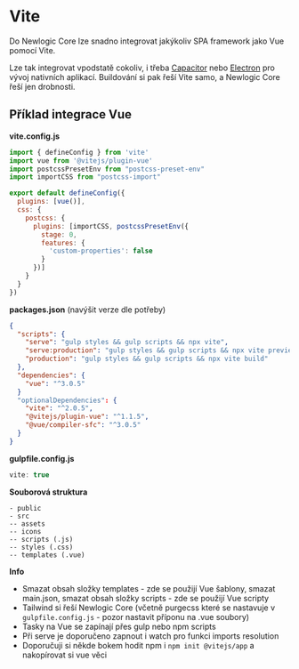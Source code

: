 # Vite

Do Newlogic Core lze snadno integrovat jakýkoliv SPA framework jako Vue pomocí Vite.

Lze tak integrovat vpodstatě cokoliv, i třeba [Capacitor](https://capacitorjs.com/) nebo [Electron](https://www.electronjs.org/) pro vývoj nativních aplikací. Buildování si pak řeší Vite samo, a Newlogic Core řeší jen drobnosti.

## Příklad integrace Vue

**vite.config.js**
```js
import { defineConfig } from 'vite'
import vue from '@vitejs/plugin-vue'
import postcssPresetEnv from "postcss-preset-env"
import importCSS from "postcss-import"

export default defineConfig({
  plugins: [vue()],
  css: {
    postcss: {
      plugins: [importCSS, postcssPresetEnv({
        stage: 0,
        features: {
          'custom-properties': false
        }
      })]
    }
  }
})
```

**packages.json** (navýšit verze dle potřeby)
```json
{
  "scripts": {
    "serve": "gulp styles && gulp scripts && npx vite",
    "serve:production": "gulp styles && gulp scripts && npx vite preview",
    "production": "gulp styles && gulp scripts && npx vite build"
  },
  "dependencies": {
    "vue": "^3.0.5"
  }
  "optionalDependencies": {
    "vite": "^2.0.5",
    "@vitejs/plugin-vue": "^1.1.5",
    "@vue/compiler-sfc": "^3.0.5"
  }
}
```

**gulpfile.config.js**
```js
vite: true
```

**Souborová struktura**
```
- public
- src
-- assets
-- icons
-- scripts (.js)
-- styles (.css)
-- templates (.vue)
```

**Info**
- Smazat obsah složky templates - zde se použijí Vue šablony, smazat main.json, smazat obsah složky scripts - zde se použijí Vue scripty
- Tailwind si řeší Newlogic Core (včetně purgecss které se nastavuje v `gulpfile.config.js` - pozor nastavit příponu na .vue soubory)
- Tasky na Vue se zapínají přes gulp nebo npm scripts
- Při serve je doporučeno zapnout i watch pro funkci imports resolution
- Doporučuji si někde bokem hodit npm i `npm init @vitejs/app` a nakopírovat si vue věci